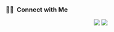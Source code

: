 <!-- ## 👋 &nbsp;Hey there! I'm Bruno -->

### 🤝🏻 &nbsp;Connect with Me

<p align="center">
<a href="https://www.linkedin.com/in/hsbruno/"><img src="https://img.icons8.com/external-justicon-flat-justicon/64/000000/external-linkedin-social-media-justicon-flat-justicon.png"/></a>
<a href="hsbruno1@gmail.com"><img src="https://img.icons8.com/external-kiranshastry-lineal-color-kiranshastry/64/000000/external-email-business-kiranshastry-lineal-color-kiranshastry.png"/></a>
</p>
